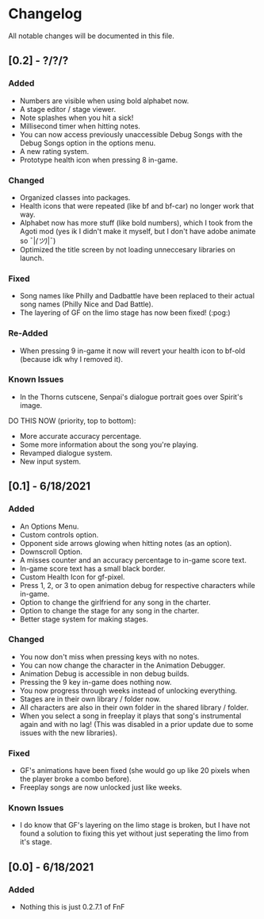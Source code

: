 # Changelog
All notable changes will be documented in this file.

## [0.2] - ?/?/?
### Added
- Numbers are visible when using bold alphabet now.
- A stage editor / stage viewer.
- Note splashes when you hit a sick!
- Millisecond timer when hitting notes.
- You can now access previously unaccessible Debug Songs with the Debug Songs option in the options menu.
- A new rating system.
- Prototype health icon when pressing 8 in-game.
### Changed
- Organized classes into packages.
- Health icons that were repeated (like bf and bf-car) no longer work that way.
- Alphabet now has more stuff (like bold numbers), which I took from the Agoti mod (yes ik I didn't make it myself, but I don't have adobe animate so ¯|_(ツ)_|¯)
- Optimized the title screen by not loading unneccesary libraries on launch.
### Fixed
- Song names like Philly and Dadbattle have been replaced to their actual song names (Philly Nice and Dad Battle).
- The layering of GF on the limo stage has now been fixed! (:pog:)
### Re-Added
- When pressing 9 in-game it now will revert your health icon to bf-old (because idk why I removed it).
### Known Issues
- In the Thorns cutscene, Senpai's dialogue portrait goes over Spirit's image.

DO THIS NOW (priority, top to bottom):
- More accurate accuracy percentage. 
- Some more information about the song you're playing.
- Revamped dialogue system.
- New input system.

## [0.1] - 6/18/2021
### Added
- An Options Menu.
- Custom controls option.
- Opponent side arrows glowing when hitting notes (as an option).
- Downscroll Option.
- A misses counter and an accuracy percentage to in-game score text.
- In-game score text has a small black border.
- Custom Health Icon for gf-pixel.
- Press 1, 2, or 3 to open animation debug for respective characters while in-game.
- Option to change the girlfriend for any song in the charter.
- Option to change the stage for any song in the charter.
- Better stage system for making stages.
### Changed
- You now don't miss when pressing keys with no notes.
- You can now change the character in the Animation Debugger.
- Animation Debug is accessible in non debug builds.
- Pressing the 9 key in-game does nothing now.
- You now progress through weeks instead of unlocking everything.
- Stages are in their own library / folder now.
- All characters are also in their own folder in the shared library / folder.
- When you select a song in freeplay it plays that song's instrumental again and with no lag! (This was disabled in a prior update due to some issues with the new libraries).
### Fixed
- GF's animations have been fixed (she would go up like 20 pixels when the player broke a combo before).
- Freeplay songs are now unlocked just like weeks.
### Known Issues
- I do know that GF's layering on the limo stage is broken, but I have not found a solution to fixing this yet without just seperating the limo from it's stage.

## [0.0] - 6/18/2021
### Added
- Nothing this is just 0.2.7.1 of FnF